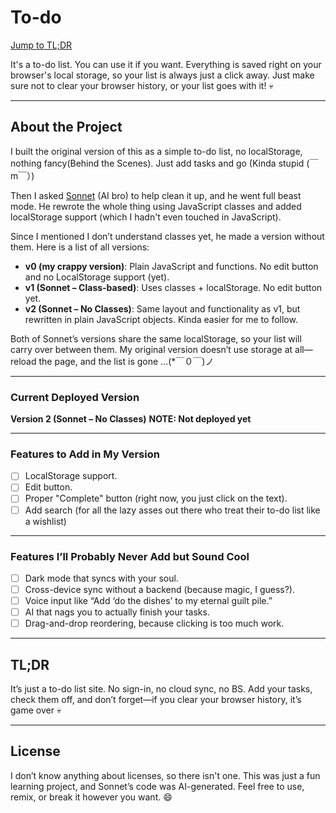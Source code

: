 # To-do

[Jump to TL;DR](#tldr)

It's a to-do list. You can use it if you want. Everything is saved right on your browser's local storage, so your list is always just a click away. Just make sure not to clear your browser history, or your list goes with it! 💀

---

## About the Project

I built the original version of this as a simple to-do list, no localStorage, nothing fancy(Behind the Scenes). Just add tasks and go (Kinda stupid (￣m￣）)

Then I asked [Sonnet](https://www.anthropic.com/claude/sonnet) (AI bro) to help clean it up, and he went full beast mode. He rewrote the whole thing using JavaScript classes and added localStorage support (which I hadn't even touched in JavaScript). 

Since I mentioned I don’t understand classes yet, he made a version without them.
Here is a list of all versions:

- **v0 (my crappy version)**: Plain JavaScript and functions. No edit button and no LocalStorage support (yet).
- **v1 (Sonnet – Class-based)**: Uses classes + localStorage. No edit button yet.
- **v2 (Sonnet – No Classes)**: Same layout and functionality as v1, but rewritten in plain JavaScript objects. Kinda easier for me to follow.
  
Both of Sonnet’s versions share the same localStorage, so your list will carry over between them. My original version doesn’t use storage at all—reload the page, and the list is gone ...(*￣０￣)ノ

---

### Current Deployed Version

**Version 2 (Sonnet – No Classes)**
**NOTE: Not deployed yet**

---

### Features to Add in My Version

- [ ] LocalStorage support.
- [ ] Edit button.
- [ ] Proper "Complete" button (right now, you just click on the text).
- [ ] Add search (for all the lazy asses out there who treat their to-do list like a wishlist)

---

### Features I’ll Probably Never Add but Sound Cool

- [ ] Dark mode that syncs with your soul.
- [ ] Cross-device sync without a backend (because magic, I guess?).
- [ ] Voice input like “Add ‘do the dishes’ to my eternal guilt pile.”
- [ ] AI that nags you to actually finish your tasks.
- [ ] Drag-and-drop reordering, because clicking is too much work.

---

## TL;DR

It’s just a to-do list site. No sign-in, no cloud sync, no BS.
Add your tasks, check them off, and don’t forget—if you clear your browser history, it’s game over 💀

---

## License

I don’t know anything about licenses, so there isn't one. This was just a fun learning project, and Sonnet’s code was AI-generated. Feel free to use, remix, or break it however you want. 😄
